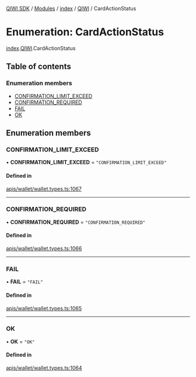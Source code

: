 [QIWI SDK](../README.md) / [Modules](../modules.md) / [index](../modules/index.md) / [QIWI](../modules/index.QIWI.md) / CardActionStatus

# Enumeration: CardActionStatus

[index](../modules/index.md).[QIWI](../modules/index.QIWI.md).CardActionStatus

## Table of contents

### Enumeration members

- [CONFIRMATION\_LIMIT\_EXCEED](index.QIWI.CardActionStatus.md#confirmation_limit_exceed)
- [CONFIRMATION\_REQUIRED](index.QIWI.CardActionStatus.md#confirmation_required)
- [FAIL](index.QIWI.CardActionStatus.md#fail)
- [OK](index.QIWI.CardActionStatus.md#ok)

## Enumeration members

### CONFIRMATION\_LIMIT\_EXCEED

• **CONFIRMATION\_LIMIT\_EXCEED** = `"CONFIRMATION_LIMIT_EXCEED"`

#### Defined in

[apis/wallet/wallet.types.ts:1067](https://github.com/AlexXanderGrib/node-qiwi-sdk/blob/8834c22/src/apis/wallet/wallet.types.ts#L1067)

___

### CONFIRMATION\_REQUIRED

• **CONFIRMATION\_REQUIRED** = `"CONFIRMATION_REQUIRED"`

#### Defined in

[apis/wallet/wallet.types.ts:1066](https://github.com/AlexXanderGrib/node-qiwi-sdk/blob/8834c22/src/apis/wallet/wallet.types.ts#L1066)

___

### FAIL

• **FAIL** = `"FAIL"`

#### Defined in

[apis/wallet/wallet.types.ts:1065](https://github.com/AlexXanderGrib/node-qiwi-sdk/blob/8834c22/src/apis/wallet/wallet.types.ts#L1065)

___

### OK

• **OK** = `"OK"`

#### Defined in

[apis/wallet/wallet.types.ts:1064](https://github.com/AlexXanderGrib/node-qiwi-sdk/blob/8834c22/src/apis/wallet/wallet.types.ts#L1064)
